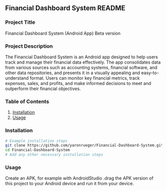 ## Financial Dashboard System README

### Project Title
Financial Dashboard System (Android App)
Beta version
### Project Description
The Financial Dashboard System is an Android app designed to help users track and manage their financial data effectively. The app consolidates data from various sources such as accounting systems, financial software, and other data repositories, and presents it in a visually appealing and easy-to-understand format. Users can monitor key financial metrics, track expenses, sales, and profits, and make informed decisions to meet and outperform their financial objectives.

### Table of Contents
1. [Installation](#installation)
2. [Usage](#usage)

### Installation
```bash
# Example installation steps
git clone https://github.com/yaronrueger/Financial-Dashboard-System.git
cd Financial-Dashboard-System
# Add any other necessary installation steps
```

### Usage
Create an APK, for example with AndroidStudio .drag the APK version of this project to your Android device and run it from your device.
